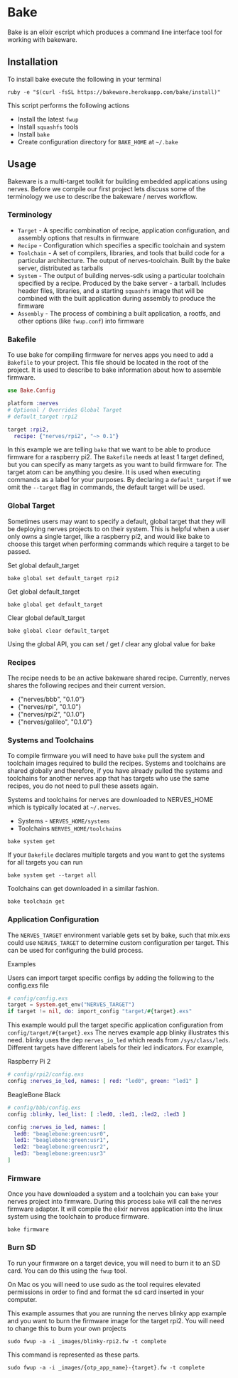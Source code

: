 # Bake

Bake is an elixir escript which produces a command line interface tool for working with bakeware.

## Installation

To install bake execute the following in your terminal
```
ruby -e "$(curl -fsSL https://bakeware.herokuapp.com/bake/install)"
```

This script performs the following actions
* Install the latest `fwup`
* Install `squashfs` tools
* Install `bake`
* Create configuration directory for `BAKE_HOME` at `~/.bake`

## Usage

Bakeware is a multi-target toolkit for building embedded applications using nerves. Before we compile our first project lets discuss some of the terminology we use to describe the bakeware / nerves workflow.

### Terminology

* `Target` - A specific combination of recipe, application configuration, and assembly options that results in firmware
* `Recipe` - Configuration which specifies a specific toolchain and system
* `Toolchain` - A set of compilers, libraries, and tools that build code for a particular architecture. The output of nerves-toolchain. Built by the bake server, distributed as tarballs
* `System` - The output of building nerves-sdk using a particular toolchain specified by a recipe.   Produced by the bake server - a tarball.   Includes header files, libraries, and a starting `squashfs` image that will be combined with the built application during assembly to produce the firmware
* `Assembly` - The process of combining a built application, a rootfs, and other options (like `fwup.conf`) into firmware

### Bakefile

To use bake for compiling firmware for nerves apps you need to add a `Bakefile` to your project. This file should be located in the root of the project. It is used to describe to bake information about how to assemble firmware.

```elixir
use Bake.Config

platform :nerves
# Optional / Overrides Global Target
# default_target :rpi2

target :rpi2,
  recipe: {"nerves/rpi2", "~> 0.1"}
```

In this example we are telling `bake` that we want to be able to produce firmware for a raspberry pi2. The `Bakefile` needs at least 1 target defined, but you can specify as many targets as you want to build firmware for. The target atom can be anything you desire. It is used when executing commands as a label for your purposes. By declaring a `default_target` if we omit the `--target` flag in commands, the default target will be used.

### Global Target

Sometimes users may want to specify a default, global target that they will be deploying nerves projects to on their system. This is helpful when a user only owns a single target, like a raspberry pi2, and would like bake to choose this target when performing commands which require a target to be passed.

Set global default_target
```
bake global set default_target rpi2
```

Get global default_target
```
bake global get default_target
```

Clear global default_target
```
bake global clear default_target
```

Using the global API, you can set / get / clear any global value for bake

### Recipes
The recipe needs to be an active bakeware shared recipe.
Currently, nerves shares the following recipes and their current version.
* {"nerves/bbb", "0.1.0"}
* {"nerves/rpi", "0.1.0"}
* {"nerves/rpi2", "0.1.0"}
* {"nerves/galileo", "0.1.0"}

### Systems and Toolchains

To compile firmware you will need to have `bake` pull the system and toolchain images required to build the recipes. Systems and toolchains are shared globally and therefore, if you have already pulled the systems and toolchains for another nerves app that has targets who use the same recipes, you do not need to pull these assets again.

Systems and toolchains for nerves are downloaded to NERVES_HOME which is typically located at `~/.nerves`.
* Systems - `NERVES_HOME/systems`
* Toolchains `NERVES_HOME/toolchains`

```
bake system get
```

If your `Bakefile` declares multiple targets and you want to get the systems for all targets you can run
```
bake system get --target all
```

Toolchains can get downloaded in a similar fashion.
```
bake toolchain get
```

### Application Configuration

The `NERVES_TARGET` environment variable gets set by bake, such that mix.exs could use `NERVES_TARGET` to determine custom configuration per target.  This can be used for configuring the build process.  

Examples

Users can import target specific configs by adding the following to the config.exs file

```elixir
# config/config.exs
target = System.get_env("NERVES_TARGET")
if target != nil, do: import_config "target/#{target}.exs"
```
This example would pull the target specific application configuration from `config/target/#{target}.exs`
The nerves example app blinky illustrates this need. blinky uses the dep `nerves_io_led` which reads from `/sys/class/leds`. Different targets have different labels for their led indicators.
For example,

Raspberry Pi 2
```elixir
# config/rpi2/config.exs
config :nerves_io_led, names: [ red: "led0", green: "led1" ]
```

BeagleBone Black
```elixir
# config/bbb/config.exs
config :blinky, led_list: [ :led0, :led1, :led2, :led3 ]

config :nerves_io_led, names: [
  led0: "beaglebone:green:usr0",
  led1: "beaglebone:green:usr1",
  led2: "beaglebone:green:usr2",
  led3: "beaglebone:green:usr3"
]
```

### Firmware

Once you have downloaded a system and a toolchain you can `bake` your nerves project into firmware. During this process `bake` will call the nerves firmware adapter. It will compile the elixir nerves application into the linux system using the toolchain to produce firmware.

```
bake firmware
```

### Burn SD
To run your firmware on a target device, you will need to burn it to an SD card. You can do this using the `fwup` tool.

On Mac os you will need to use sudo as the tool requires elevated permissions in order to find and format the sd card inserted in your computer.

This example assumes that you are running the nerves blinky app example and you want to burn the firmware image for the target rpi2. You will need to change this to burn your own projects
```
sudo fwup -a -i _images/blinky-rpi2.fw -t complete
```

This command is represented as these parts.
```
sudo fwup -a -i _images/{otp_app_name}-{target}.fw -t complete
```
